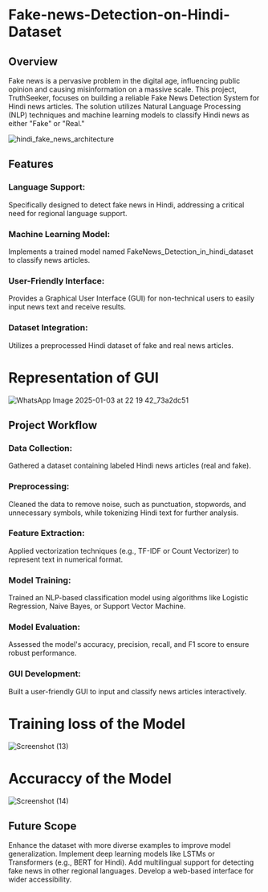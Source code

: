 # Fake-news-Detection-on-Hindi-Dataset

## Overview
Fake news is a pervasive problem in the digital age, influencing public opinion and causing misinformation on a massive scale. This project, TruthSeeker, focuses on building a reliable Fake News Detection System for Hindi news articles. The solution utilizes Natural Language Processing (NLP) techniques and machine learning models to classify Hindi news as either "Fake" or "Real."

![hindi_fake_news_architecture](https://github.com/user-attachments/assets/be3733c9-2d08-49ef-ab76-faf9f706ae1b)

## Features
### Language Support: 
Specifically designed to detect fake news in Hindi, addressing a critical need for regional language support.
### Machine Learning Model: 
Implements a trained model named FakeNews_Detection_in_hindi_dataset to classify news articles.
### User-Friendly Interface: 
Provides a Graphical User Interface (GUI) for non-technical users to easily input news text and receive results.
### Dataset Integration: 
Utilizes a preprocessed Hindi dataset of fake and real news articles.

# Representation of GUI


![WhatsApp Image 2025-01-03 at 22 19 42_73a2dc51](https://github.com/user-attachments/assets/d6ceb411-6a59-4185-8d86-027c2db525d9)

## Project Workflow

### Data Collection: 
Gathered a dataset containing labeled Hindi news articles (real and fake).
### Preprocessing: 
Cleaned the data to remove noise, such as punctuation, stopwords, and unnecessary symbols, while tokenizing Hindi text for further analysis.
### Feature Extraction: 
Applied vectorization techniques (e.g., TF-IDF or Count Vectorizer) to represent text in numerical format.
### Model Training: 
Trained an NLP-based classification model using algorithms like Logistic Regression, Naive Bayes, or Support Vector Machine.
### Model Evaluation: 
Assessed the model's accuracy, precision, recall, and F1 score to ensure robust performance.
### GUI Development: 
Built a user-friendly GUI to input and classify news articles interactively.

# Training loss of the Model


![Screenshot (13)](https://github.com/user-attachments/assets/3c6c84d1-44b0-4c2f-9181-49a359fc7465)


# Accuraccy of the Model

![Screenshot (14)](https://github.com/user-attachments/assets/6bab579a-1f59-47c0-af30-b766c355a43f)

## Future Scope
Enhance the dataset with more diverse examples to improve model generalization.
Implement deep learning models like LSTMs or Transformers (e.g., BERT for Hindi).
Add multilingual support for detecting fake news in other regional languages.
Develop a web-based interface for wider accessibility.
